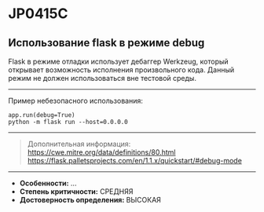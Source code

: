 # JP0415C
## Использование flask в режиме debug
Flask в режиме отладки использует дебаггер Werkzeug, который открывает возможность
исполнения произвольного кода. Данный режим не должен использоваться вне тестовой среды.


---
Пример небезопасного использования:
```
app.run(debug=True)
python -m flask run --host=0.0.0.0
```
---
> Дополнительная информация:
> <https://cwe.mitre.org/data/definitions/80.html>
> <https://flask.palletsprojects.com/en/1.1.x/quickstart/#debug-mode>
---
* __Особенности:__ ...
* __Степень критичности:__ СРЕДНЯЯ
* __Достоверность определения:__ ВЫСОКАЯ
